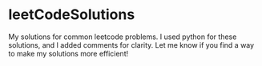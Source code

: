 # leetCodeSolutions
My solutions for common leetcode problems. I used python for these solutions, and I added comments for clarity. Let me know if you find a way to make my solutions more efficient!
